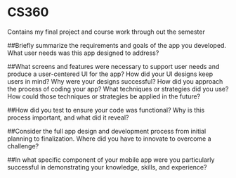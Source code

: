 # CS360
Contains my final project and course work through out the semester

##Briefly summarize the requirements and goals of the app you developed. What user needs was this app designed to address?

##What screens and features were necessary to support user needs and produce a user-centered UI for the app? How did your UI designs keep users in mind? Why were your designs successful?
How did you approach the process of coding your app? What techniques or strategies did you use? How could those techniques or strategies be applied in the future?

##How did you test to ensure your code was functional? Why is this process important, and what did it reveal?

##Consider the full app design and development process from initial planning to finalization. Where did you have to innovate to overcome a challenge?

##In what specific component of your mobile app were you particularly successful in demonstrating your knowledge, skills, and experience?

